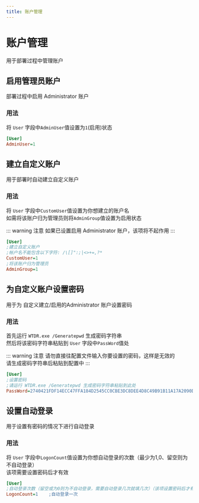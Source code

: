 ```yaml
---
title: 账户管理
---
```


# 账户管理 <Badge text="功能待完善" type="info"/>
用于部署过程中管理账户

## 启用管理员账户
部署过程中启用 Administrator 账户

### 用法
将 `User` 字段中`AdminUser`值设置为`1`(启用)状态    

```ini
[User]
AdminUser=1
```

## 建立自定义账户 <Badge text="V0.6.0" type="info"/>
用于部署时自动建立自定义账户    
### 用法
将 `User` 字段中`CustomUser`值设置为你想建立的账户名    
如需将该账户归为管理员则将`AdminGroup`值设置为启用状态      

::: warning 注意
如果已设置启用 Administrator 账户，该项将不起作用
:::

```ini
[User]
;建立自定义账户
;帐户名不能包含以下字符: /\[]":;|<>+=,?*
CustomUser=1
;将该账户归为管理员
AdminGroup=1
```

## 为自定义账户设置密码 <Badge text="V0.6.0" type="info"/>
用于为 自定义建立/启用的Administrator 账户设置密码     
### 用法 
首先运行 `WTDR.exe /Generatepwd` 生成密码字符串     
<img :src="$withBase('/image/Snipaste_2020-05-12_10-52-13.jpg')" alt="">    
然后将该密码字符串粘贴到 `User` 字段中`PassWord`值处       

::: warning 注意
请勿直接往配置文件输入你要设置的密码，这样是无效的    
请生成密码字符串后粘贴到配置中
:::

```ini
[User]
;设置密码
;请运行 WTDR.exe /Generatepwd 生成密码字符串粘贴到此处
PassWord=2740421FDF14ECC47FFA184D2545CC0CBE3DC8DEE4D8C49B91B11A17A2090D7D
```

## 设置自动登录 <Badge text="V0.6.0" type="info"/>
用于设置有密码的情况下进行自动登录  
### 用法
将 `User` 字段中`LogonCount`值设置为你想自动登录的次数（最少为1,0、留空则为不自动登录）    
该项需要设置密码后才有效     

```ini
[User]
;自动登录次数（留空或为0则为不自动登录，需要自动登录几次就填几次）（该项设置密码后才有效）
LogonCount=1    ;自动登录一次
```
